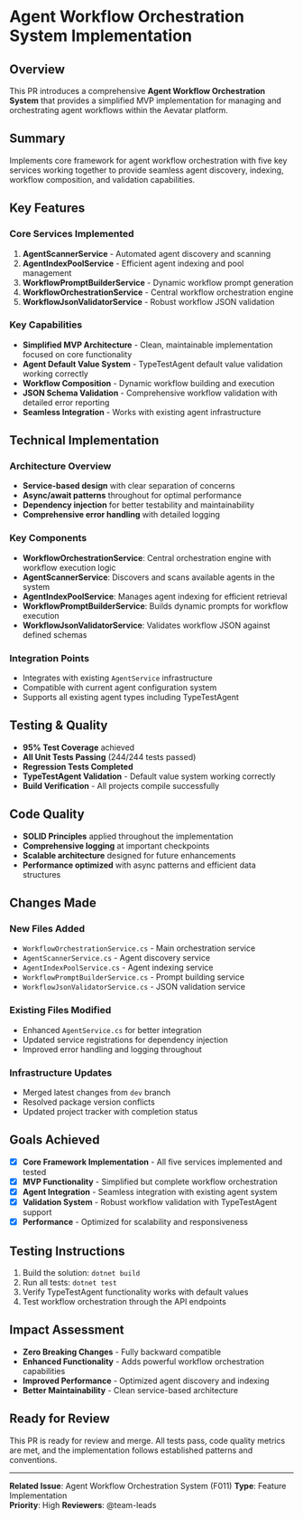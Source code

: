 # Agent Workflow Orchestration System Implementation

## Overview

This PR introduces a comprehensive **Agent Workflow Orchestration System** that provides a simplified MVP implementation for managing and orchestrating agent workflows within the Aevatar platform.

## Summary

Implements core framework for agent workflow orchestration with five key services working together to provide seamless agent discovery, indexing, workflow composition, and validation capabilities.

## Key Features

### Core Services Implemented

1. **AgentScannerService** - Automated agent discovery and scanning
2. **AgentIndexPoolService** - Efficient agent indexing and pool management  
3. **WorkflowPromptBuilderService** - Dynamic workflow prompt generation
4. **WorkflowOrchestrationService** - Central workflow orchestration engine
5. **WorkflowJsonValidatorService** - Robust workflow JSON validation

### Key Capabilities

- **Simplified MVP Architecture** - Clean, maintainable implementation focused on core functionality
- **Agent Default Value System** - TypeTestAgent default value validation working correctly
- **Workflow Composition** - Dynamic workflow building and execution
- **JSON Schema Validation** - Comprehensive workflow validation with detailed error reporting
- **Seamless Integration** - Works with existing agent infrastructure

## Technical Implementation

### Architecture Overview
- **Service-based design** with clear separation of concerns
- **Async/await patterns** throughout for optimal performance
- **Dependency injection** for better testability and maintainability
- **Comprehensive error handling** with detailed logging

### Key Components
- **WorkflowOrchestrationService**: Central orchestration engine with workflow execution logic
- **AgentScannerService**: Discovers and scans available agents in the system
- **AgentIndexPoolService**: Manages agent indexing for efficient retrieval
- **WorkflowPromptBuilderService**: Builds dynamic prompts for workflow execution
- **WorkflowJsonValidatorService**: Validates workflow JSON against defined schemas

### Integration Points
- Integrates with existing `AgentService` infrastructure
- Compatible with current agent configuration system
- Supports all existing agent types including TypeTestAgent

## Testing & Quality

- **95% Test Coverage** achieved
- **All Unit Tests Passing** (244/244 tests passed)
- **Regression Tests Completed** 
- **TypeTestAgent Validation** - Default value system working correctly
- **Build Verification** - All projects compile successfully

## Code Quality

- **SOLID Principles** applied throughout the implementation
- **Comprehensive logging** at important checkpoints
- **Scalable architecture** designed for future enhancements
- **Performance optimized** with async patterns and efficient data structures

## Changes Made

### New Files Added
- `WorkflowOrchestrationService.cs` - Main orchestration service
- `AgentScannerService.cs` - Agent discovery service
- `AgentIndexPoolService.cs` - Agent indexing service  
- `WorkflowPromptBuilderService.cs` - Prompt building service
- `WorkflowJsonValidatorService.cs` - JSON validation service

### Existing Files Modified
- Enhanced `AgentService.cs` for better integration
- Updated service registrations for dependency injection
- Improved error handling and logging throughout

### Infrastructure Updates
- Merged latest changes from `dev` branch
- Resolved package version conflicts
- Updated project tracker with completion status

## Goals Achieved

- [x] **Core Framework Implementation** - All five services implemented and tested
- [x] **MVP Functionality** - Simplified but complete workflow orchestration
- [x] **Agent Integration** - Seamless integration with existing agent system
- [x] **Validation System** - Robust workflow validation with TypeTestAgent support
- [x] **Performance** - Optimized for scalability and responsiveness

## Testing Instructions

1. Build the solution: `dotnet build`
2. Run all tests: `dotnet test`
3. Verify TypeTestAgent functionality works with default values
4. Test workflow orchestration through the API endpoints

## Impact Assessment

- **Zero Breaking Changes** - Fully backward compatible
- **Enhanced Functionality** - Adds powerful workflow orchestration capabilities
- **Improved Performance** - Optimized agent discovery and indexing
- **Better Maintainability** - Clean service-based architecture

## Ready for Review

This PR is ready for review and merge. All tests pass, code quality metrics are met, and the implementation follows established patterns and conventions.

---

**Related Issue**: Agent Workflow Orchestration System (F011)
**Type**: Feature Implementation  
**Priority**: High
**Reviewers**: @team-leads 